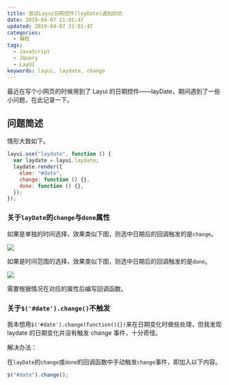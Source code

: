 ```yaml
---
title: 尝试Layui日期控件(layDate)遇到的坑
date: 2019-04-07 21:01:47
updated: 2019-04-07 21:01:47
categories:
  - 编程
tags:
  - JavaScript
  - JQuery
  - LayUI
keywords: layui, laydate, change
---
```


最近在写个小网页的时候用到了 Layui 的日期控件——layDate，期间遇到了一些小问题，在此记录一下。

<!--more-->

## 问题简述

情形大致如下。

```js
layui.use("laydate", function () {
  var laydate = layui.laydate;
  laydate.render({
    elem: "#date",
    change: function () {},
    done: function () {},
  });
});
```

### 关于`layDate`的`change`与`done`属性

如果是单独的时间选择，效果类似下图，则选中日期后的回调触发的是`change`。

![](https://img.iszy.xyz/20190407214909.png)

如果是时间范围的选择，效果类似下图，则选中日期后的回调触发的是`done`。

![](https://img.iszy.xyz/20190407215225.png)

需要根据情况在对应的属性后编写回调函数。

### 关于`$('#date').change()`不触发

我本想用`$('#date').change(function(){})`来在日期变化时做些处理，但我发现 laydate 的日期变化并没有触发 change 事件，十分奇怪。

解决办法：

在`layDate`的`change`或`done`的回调函数中手动触发`change`事件，即加入以下内容。

```js
$("#date").change();
```
